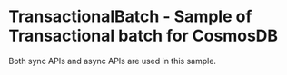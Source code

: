 # TransactionalBatch - Sample of Transactional batch for CosmosDB
Both sync APIs and async APIs are used in this sample.
